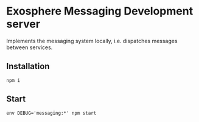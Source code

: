 # Exosphere Messaging Development server

Implements the messaging system locally, i.e. dispatches messages between services.


## Installation

```
npm i
```


## Start

```
env DEBUG='messaging:*' npm start
```

